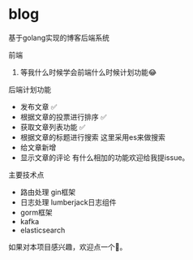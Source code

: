 # blog
基于golang实现的博客后端系统

前端
1. 等我什么时候学会前端什么时候计划功能😂

后端计划功能
- 发布文章 ✅
- 根据文章的投票进行排序 ✅
- 获取文章列表功能 ✅
- 根据文章的标题进行搜索 这里采用es来做搜索
- 给文章新增
- 显示文章的评论
有什么相加的功能欢迎给我提issue。

主要技术点
- 路由处理 gin框架
- 日志处理 lumberjack日志组件
- gorm框架
- kafka
- elasticsearch

如果对本项目感兴趣，欢迎点一个🌟。